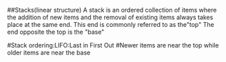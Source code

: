 ##Stacks(linear structure)
  A stack is an ordered collection of items where the addition of new items and the removal of existing items always takes place at the same end.
This end is commonly referred to as the"top"
The end opposite the top is the "base"

#Stack ordering:LIFO:Last in First Out
#Newer items are near the top while older items are near the base

